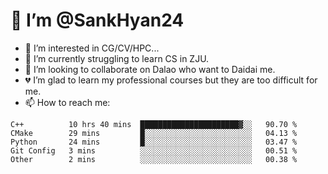 # 👋 I’m @SankHyan24

- 👀 I’m interested in CG/CV/HPC...
- 🌱 I’m currently struggling to learn CS in ZJU.
- 💞️ I’m looking to collaborate on Dalao who want to Daidai me.
- 💔 I’m glad to learn my professional courses but they are too difficult for me.
- 📫 How to reach me:


<!---
SankHyan24/SankHyan24 is a ✨ special ✨ repository because its `README.md` (this file) appears on your GitHub profile.
You can click the Preview link to take a look at your changes.
--->
<!--START_SECTION:waka-->

```text
C++          10 hrs 40 mins  ██████████████████████▓░░   90.70 %
CMake        29 mins         █░░░░░░░░░░░░░░░░░░░░░░░░   04.13 %
Python       24 mins         █░░░░░░░░░░░░░░░░░░░░░░░░   03.47 %
Git Config   3 mins          ░░░░░░░░░░░░░░░░░░░░░░░░░   00.51 %
Other        2 mins          ░░░░░░░░░░░░░░░░░░░░░░░░░   00.38 %
```

<!--END_SECTION:waka-->
